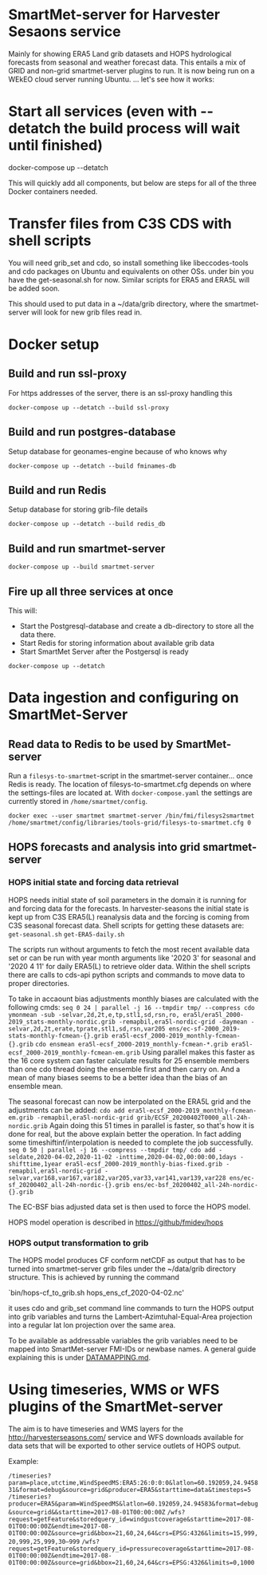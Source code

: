 
# SmartMet-server for Harvester Sesaons service

Mainly for showing ERA5 Land grib datasets and HOPS hydrological forecasts from seasonal and weather forecast data.
This entails a mix of GRID and non-grid smartmet-server plugins to run. It is now being run on a WEkEO cloud server running Ubuntu.
... let's see how it works:

# Start all services (even with --detatch the build process will wait until finished)
docker-compose up --detatch

This will quickly add all components, but below are steps for all of the three Docker containers needed.

# Transfer files from C3S CDS with shell scripts
You will need grib_set and cdo, so install something like libeccodes-tools and cdo packages on Ubuntu and equivalents on other OSs.
under bin you have the get-seasonal.sh for now. Similar scripts for ERA5 and ERA5L will be added soon.

This should used to put data in a ~/data/grib directory, where the smartmet-server will look for new grib files read in.

# Docker setup 
## Build and run ssl-proxy

For https addresses of the server, there is an ssl-proxy handling this

`docker-compose up --detatch --build ssl-proxy`

## Build and run postgres-database

Setup database for geonames-engine because of who knows why

`docker-compose up --detatch --build fminames-db`

## Build and run Redis

Setup database for storing grib-file details

`docker-compose up --detatch --build redis_db`

## Build and run smartmet-server

`docker-compose up --build smartmet-server`

## Fire up all three services at once

This will:

* Start the Postgresql-database and create a db-directory to store all the data there.
* Start Redis for storing information about available grib data
* Start SmartMet Server after the Postgersql is ready

`docker-compose up --detatch`

# Data ingestion and configuring on SmartMet-Server

## Read data to Redis to be used by SmartMet-server

Run a `filesys-to-smartmet`-script in the smartmet-server container... once Redis is ready. The location of filesys-to-smartmet.cfg depends on where
the settings-files are located at. With `docker-compose.yaml` the settings are currently stored in `/home/smartmet/config`.

`docker exec --user smartmet smartmet-server /bin/fmi/filesys2smartmet /home/smartmet/config/libraries/tools-grid/filesys-to-smartmet.cfg 0`

## HOPS forecasts and analysis into grid smartmet-server

### HOPS initial state and forcing data retrieval

HOPS needs initial state of soil parameters in the domain it is running for and forcing data for the forecasts. In harvester-seasons the initial state is kept
up from C3S ERA5(L) reanalysis data and the forcing is coming from C3S seasonal forecast data. Shell scripts for getting these datasets are:
`get-seasonal.sh`
`get-ERA5-daily.sh`

The scripts run without arguments to fetch the most recent available data set or can be run with year month arguments like '2020 3' for seasonal
and '2020 4 11' for daily ERA5(L) to retrieve older data. Within the shell scripts there are calls to cds-api python scripts and commands to move data to
proper directories.

To take in accaount bias adjustments monthly biases are calculated with the following cmds:
`seq 0 24 | parallel -j 16 --tmpdir tmp/ --compress cdo ymonmean -sub -selvar,2d,2t,e,tp,stl1,sd,rsn,ro, era5l/era5l_2000-2019_stats-monthly-nordic.grib -remapbil,era5l-nordic-grid -daymean -selvar,2d,2t,erate,tprate,stl1,sd,rsn,var205 ens/ec-sf-2000_2019-stats-monthly-fcmean-{}.grib era5l-ecsf_2000-2019_monthly-fcmean-{}.grib`
`cdo ensmean era5l-ecsf_2000-2019_monthly-fcmean-*.grib era5l-ecsf_2000-2019_monthly-fcmean-em.grib`
Using parallel makes this faster as the 16 core system can faster calculate results for 25 ensemble members than one cdo thread doing the ensemble first and then carry on.
And a mean of many biases seems to be a better idea than the bias of an ensemble mean.

The seasonal forecast can now be interpolated on the ERA5L grid and the adjustments can be added:
`cdo add era5l-ecsf_2000-2019_monthly-fcmean-em.grib -remapbil,era5l-nordic-grid grib/ECSF_20200402T0000_all-24h-nordic.grib`
Again doing this 51 times in parallel is faster, so that's how it is done for real, but the above explain better the operation. In fact adding some timeshiftinf/interpolation
is needed to complete the job successfully.
`seq 0 50 | parallel -j 16 --compress --tmpdir tmp/ cdo add -seldate,2020-04-02,2020-11-02 -inttime,2020-04-02,00:00:00,1days -shifttime,1year era5l-ecsf_2000-2019_monthly-bias-fixed.grib -remapbil,era5l-nordic-grid -selvar,var168,var167,var182,var205,var33,var141,var139,var228 ens/ec-sf_20200402_all-24h-nordic-{}.grib ens/ec-bsf_20200402_all-24h-nordic-{}.grib`

The EC-BSF bias adjusted data set is then used to force the HOPS model.

HOPS model operation is described in [https://github/fmidev/hops](github/fmidev/hops)

### HOPS output transformation to grib

The HOPS model produces CF conform netCDF as output that has to be turned into smartmet-server grib files under the ~/data/grib directory structure.
This is achieved by running the command 

`bin/hops-cf_to_grib.sh hops_ens_cf_2020-04-02.nc'

it uses cdo and grib_set command line commands to turn the HOPS output into grib variables and turns the Lambert-Azimtuhal-Equal-Area projection into a regular lat
lon projection over the same area.

To be available as addressable variables the grib variables need to be mapped into SmartMet-server FMI-IDs or newbase names.
A general guide explaining this is under [DATAMAPPING.md](DATAMAPPING).

# Using timeseries, WMS or WFS plugins of the SmartMet-server

The aim is to have timeseries and WMS layers for the http://harvesterseasons.com/ service and WFS downloads available for data sets that will be exported to
other service outlets of HOPS output.

Example:

`/timeseries?param=place,utctime,WindSpeedMS:ERA5:26:0:0:0&latlon=60.192059,24.945831&format=debug&source=grid&producer=ERA5&starttime=data&timesteps=5`
`/timeseries?producer=ERA5&param=WindSpeedMS&latlon=60.192059,24.94583&format=debug&source=grid&&starttime=2017-08-01T00:00:00Z`
`/wfs?request=getFeature&storedquery_id=windgustcoverage&starttime=2017-08-01T00:00:00Z&endtime=2017-08-01T00:00:00Z&source=grid&bbox=21,60,24,64&crs=EPSG:4326&limits=15,999,20,999,25,999,30–999`
`/wfs?request=getFeature&storedquery_id=pressurecoverage&starttime=2017-08-01T00:00:00Z&endtime=2017-08-01T00:00:00Z&source=grid&bbox=21,60,24,64&crs=EPSG:4326&limits=0,1000`

